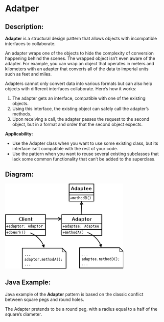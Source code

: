 # Adatper

## Description:

**Adapter** is a structural design pattern that allows objects with incompatible interfaces to collaborate.

An adapter wraps one of the objects to hide the complexity of conversion happening behind the scenes. The wrapped object isn’t even aware of the adapter. For example, you can wrap an object that operates in meters and kilometers with an adapter that converts all of the data to imperial units such as feet and miles.

Adapters cannot only convert data into various formats but can also help objects with different interfaces collaborate. Here’s how it works:

1. The adapter gets an interface, compatible with one of the existing objects.
2. Using this interface, the existing object can safely call the adapter’s methods.
3. Upon receiving a call, the adapter passes the request to the second object, but in a format and order that the second object expects.

**Applicability:**
- Use the Adapter class when you want to use some existing class, but its interface isn’t compatible with the rest of your code.
- Use the pattern when you want to reuse several existing subclasses that lack some common functionality that can’t be added to the superclass.
  
## Diagram:

![alt text](img/adapter.png)

## Java Example:

Java example of the **Adapter** pattern is based on the classic conflict between square pegs and round holes.

The Adapter pretends to be a round peg, with a radius equal to a half of the square’s diameter.